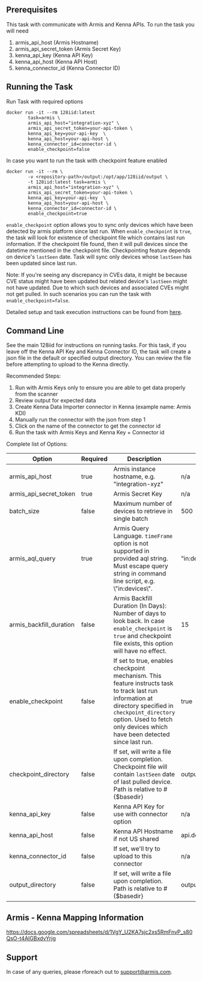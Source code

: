 ## Prerequisites

This task with communicate with Armis and Kenna APIs. To run the task you will need

1. armis_api_host (Armis Hostname)
2. armis_api_secret_token (Armis Secret Key)
3. kenna_api_key (Kenna API Key)
4. kenna_api_host (Kenna API Host)
5. kenna_connector_id (Kenna Connector ID)

## Running the Task

Run Task with required options

```
docker run -it --rm 128iid:latest
        task=armis \
        armis_api_host="integration-xyz" \
        armis_api_secret_token=your-api-token \
        kenna_api_key=your-api-key  \
        kenna_api_host=your-api-host \
        kenna_connector_id=connector-id \
        enable_checkpoint=false
```

In case you want to run the task with checkpoint feature enabled

```
docker run -it --rm \
        -v <repository-path>/output:/opt/app/128iid/output \
        -t 128iid:latest task=armis \
        armis_api_host="integration-xyz" \
        armis_api_secret_token=your-api-token \
        kenna_api_key=your-api-key  \
        kenna_api_host=your-api-host \
        kenna_connector_id=connector-id \
        enable_checkpoint=true
```

`enable_checkpoint` option allows you to sync only devices which have been detected by armis platform since last run. When `enable_checkpoint` is `true`, the task will look for existence of checkpoint file which contains last run information. If the checkpoint file found, then it will pull devices since the datetime mentioned in the checkpoint file. Checkpointing feature depends on device's `lastSeen` date. Task will sync only devices whose `lastSeen` has been updated since last run.

Note: If you're seeing any discrepancy in CVEs data, it might be because CVE status might have been updated but related device's `lastSeen` might not have updated. Due to which such devices and associated CVEs might not get pulled. In such scenarios you can run the task with `enable_checkpoint=false`.

Detailed setup and task execution instructions can be found from [here](https://github.com/denistreshchev/128iid/blob/main/README.md). 

## Command Line

See the main 128iid for instructions on running tasks. For this task, if you leave off the Kenna API Key and Kenna Connector ID, the task will create a json file in the default or specified output directory. You can review the file before attempting to upload to the Kenna directly.

Recommended Steps: 

1. Run with Armis Keys only to ensure you are able to get data properly from the scanner
2. Review output for expected data
3. Create Kenna Data Importer connector in Kenna (example name: Armis KDI) 
4. Manually run the connector with the json from step 1 
5. Click on the name of the connector to get the connector id
6. Run the task with Armis Keys and Kenna Key + Connector id

Complete list of Options:

| Option | Required | Description | default |
| --- | --- | --- | --- |
| armis_api_host | true | Armis instance hostname, e.g. "integration-xyz"  | n/a |
| armis_api_secret_token | true | Armis Secret Key | n/a |
| batch_size | false | Maximum number of devices to retrieve in single batch | 500 |
| armis_aql_query | true | Armis Query Language. `timeFrame` option is not supported in provided aql string. Must escape query string in command line script, e.g. \\"in:devices\\". | "in:devices" |
| armis_backfill_duration | false | Armis Backfill Duration (In Days): Number of days to look back. In case `enable_checkpoint` is `true` and checkpoint file exists, this option will have no effect. | 15 |
| enable_checkpoint | false | If set to true, enables checkpoint mechanism. This feature instructs task to track last run information at directory specified in `checkpoint_directory` option. Used to fetch only devices which have been detected since last run. | true |
| checkpoint_directory | false | If set, will write a file upon completion. Checkpoint file will contain `lastSeen` date of last pulled device. Path is relative to #{$basedir} | output/armis/checkpoint |
| kenna_api_key | false | Kenna API Key for use with connector option | n/a |
| kenna_api_host | false | Kenna API Hostname if not US shared | api.denist.dev |
| kenna_connector_id | false | If set, we'll try to upload to this connector | n/a |
| output_directory | false | If set, will write a file upon completion. Path is relative to #{$basedir} | output/armis |

## Armis - Kenna Mapping Information

https://docs.google.com/spreadsheets/d/1VgY_U2KA7sjc2xs5RmFnvP_s80QsO-t4AIGBxdvYrjg

## Support 

In case of any queries, please rforeach out to support@armis.com.
